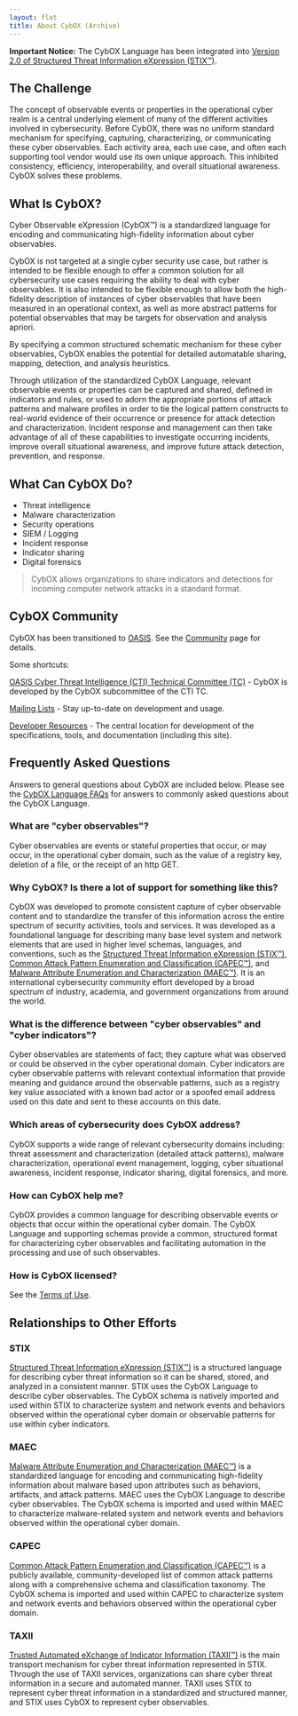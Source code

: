 ```yaml
---
layout: flat
title: About CybOX (Archive)
---
```


**Important Notice:** The CybOX Language has been integrated into [Version 2.0 of Structured Threat Information eXpression (STIX™)](https://oasis-open.github.io/cti-documentation/).

## The Challenge
The concept of observable events or properties in the operational cyber realm is a central underlying element of many of the different activities involved in cybersecurity. Before CybOX, there was no uniform standard mechanism for specifying, capturing, characterizing, or communicating these cyber observables. Each activity area, each use case, and often each supporting tool vendor would use its own unique approach. This inhibited consistency, efficiency, interoperability, and overall situational awareness. CybOX solves these problems.

## What Is CybOX?
Cyber Observable eXpression (CybOX™) is a standardized language for encoding and communicating high-fidelity information about cyber observables. 

CybOX is not targeted at a single cyber security use case, but rather is intended to be flexible enough to offer a common solution for all cybersecurity use cases requiring the ability to deal with cyber observables. It is also intended to be flexible enough to allow both the high-fidelity description of instances of cyber observables that have been measured in an operational context, as well as more abstract patterns for potential observables that may be targets for observation and analysis apriori. 

By specifying a common structured schematic mechanism for these cyber observables, CybOX enables the potential for detailed automatable sharing, mapping, detection, and analysis heuristics.

Through utilization of the standardized CybOX Language, relevant observable events or properties can be captured and shared, defined in indicators and rules, or used to adorn the appropriate portions of attack patterns and malware profiles in order to tie the logical pattern constructs to real-world evidence of their occurrence or presence for attack detection and characterization. Incident response and management can then take advantage of all of these capabilities to investigate occurring incidents, improve overall situational awareness, and improve future attack detection, prevention, and response.

## What Can CybOX Do?

- Threat intelligence
- Malware characterization
- Security operations
- SIEM / Logging
- Incident response
- Indicator sharing
- Digital forensics

>  CybOX allows organizations to share indicators and detections for incoming computer network attacks in a standard format.

## CybOX Community
CybOX has been transitioned to [OASIS](https://www.oasis-open.org/committees/cti). See the [Community](/community/) page for details. 

Some shortcuts:  

[OASIS Cyber Threat Intelligence (CTI) Technical Committee (TC)](https://www.oasis-open.org/committees/cti) - CybOX is developed by the CybOX subcommittee of the CTI TC. 

[Mailing Lists](/community/#discussion-lists-amp-archives) - Stay up-to-date on development and usage. 

[Developer Resources](/documentation/tools/) - The central location for development of the specifications, tools, and documentation (including this site). 

## Frequently Asked Questions

Answers to general questions about CybOX are included below. Please see the [CybOX Language FAQs](/faqs/) for answers to commonly asked questions about the CybOX Language.

###  What are "cyber observables"?

Cyber observables are events or stateful properties that occur, or may occur, in the operational cyber domain, such as the value of a registry key, deletion of a file, or the receipt of an http GET.

### Why CybOX? Is there a lot of support for something like this?

CybOX was developed to promote consistent capture of cyber observable content and to standardize the transfer of this information across the entire spectrum of security activities, tools and services. It was developed as a foundational language for describing many base level system and network elements that are used in higher level schemas, languages, and conventions, such as the [Structured Threat Information eXpression (STIX™)](https://stixproject.github.io/), [Common Attack Pattern Enumeration and Classification (CAPEC™)](https://capec.mitre.org/), and [Malware Attribute Enumeration and Characterization (MAEC™)](https://maecproject.github.io/). It is an international cybersecurity community effort developed by a broad spectrum of industry, academia, and government organizations from around the world.

### What is the difference between "cyber observables" and "cyber indicators"?

Cyber observables are statements of fact; they capture what was observed or could be observed in the cyber operational domain. Cyber indicators are cyber observable patterns with relevant contextual information that provide meaning and guidance around the observable patterns, such as a registry key value associated with a known bad actor or a spoofed email address used on this date and sent to these accounts on this date.

### Which areas of cybersecurity does CybOX address?

CybOX supports a wide range of relevant cybersecurity domains including: threat assessment and characterization (detailed attack patterns), malware characterization, operational event management, logging, cyber situational awareness, incident response, indicator sharing, digital forensics, and more.

### How can CybOX help me?

CybOX provides a common language for describing observable events or objects that occur within the operational cyber domain. The CybOX Language and supporting schemas provide a common, structured format for characterizing cyber observables and facilitating automation in the processing and use of such observables.

### How is CybOX licensed?

See the [Terms of Use](/tou.html).

## Relationships to Other Efforts

### STIX

[Structured Threat Information eXpression (STIX™)](https://stixproject.github.io/) is a structured language for describing cyber threat information so it can be shared, stored, and analyzed in a consistent manner. STIX uses the CybOX Language to describe cyber observables. The CybOX schema is natively imported and used within STIX to characterize system and network events and behaviors observed within the operational cyber domain or observable patterns for use within cyber indicators.

### MAEC

[Malware Attribute Enumeration and Characterization (MAEC™)](https://maecproject.github.io/) is a standardized language for encoding and communicating high-fidelity information about malware based upon attributes such as behaviors, artifacts, and attack patterns. MAEC uses the CybOX Language to describe cyber observables. The CybOX schema is imported and used within MAEC to characterize malware-related system and network events and behaviors observed within the operational cyber domain.

### CAPEC

[Common Attack Pattern Enumeration and Classification (CAPEC™)](https://capec.mitre.org/) is a publicly available, community-developed list of common attack patterns along with a comprehensive schema and classification taxonomy. The CybOX schema is imported and used within CAPEC to characterize system and network events and behaviors observed within the operational cyber domain.

### TAXII

[Trusted Automated eXchange of Indicator Information (TAXII™)](http://taxiiproject.github.io/) is the main transport mechanism for cyber threat information represented in STIX. Through the use of TAXII services, organizations can share cyber threat information in a secure and automated manner. TAXII uses STIX to represent cyber threat information in a standardized and structured manner, and STIX uses CybOX to represent cyber observables.

